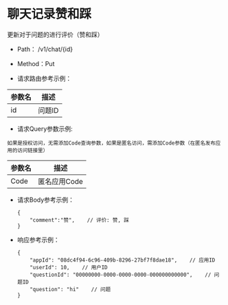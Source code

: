 # 聊天记录赞和踩

更新对于问题的进行评价（赞和踩）

- Path： /v1/chat/{id}

- Method：Put

- 请求路由参考示例：

|参数名      |描述 |
|----------- |----------- |
|id  |问题ID |

- 请求Query参数示例:

`如果是授权访问，无需添加Code查询参数，如果是匿名访问，需添加Code参数（在匿名发布应用的访问链接里）`

|参数名      |描述 |
|----------- |----------- |
|Code  |匿名应用Code |

- 请求Body参考示例：

    ```
    {
        "comment":"赞",    // 评价: 赞, 踩
    }
    ```
    
- 响应参考示例：

    ```
    {
        "appId": "08dc4f94-6c96-409b-8296-27bf7f8dae18",    // 应用ID
        "userId": 10,    // 用户ID
        "questionId": "00000000-0000-0000-0000-000000000000",    // 问题ID
        "question": "hi"    // 问题
    }
    ```